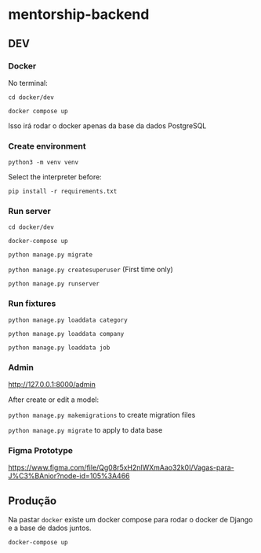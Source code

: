 # mentorship-backend

## DEV

### Docker

No terminal:

`cd docker/dev`

`docker compose up`

Isso irá rodar o docker apenas da base da dados PostgreSQL

### Create environment

`python3 -m venv venv`

Select the interpreter before:

`pip install -r requirements.txt`

### Run server

`cd docker/dev`

`docker-compose up`

`python manage.py migrate`

`python manage.py createsuperuser` (First time only)

`python manage.py runserver`


### Run fixtures
`python manage.py loaddata category`

`python manage.py loaddata company`

`python manage.py loaddata job`

### Admin

http://127.0.0.1:8000/admin

After create or edit a model:

`python manage.py makemigrations` to create migration files

`python manage.py migrate` to apply to data base


### Figma Prototype

https://www.figma.com/file/Qg08r5xH2nlWXmAao32k0I/Vagas-para-J%C3%BAnior?node-id=105%3A466

## Produção

Na pastar `docker` existe um docker compose para rodar o docker de Django e a base de dados juntos.

`docker-compose up`
